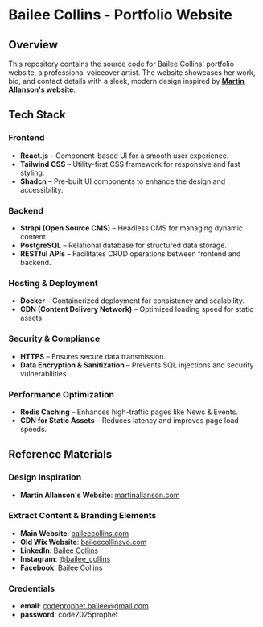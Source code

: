 # Bailee Collins - Portfolio Website

## Overview
This repository contains the source code for Bailee Collins' portfolio website, a professional voiceover artist. The website showcases her work, bio, and contact details with a sleek, modern design inspired by **[Martin Allanson's website](https://martinallanson.com/)**.

## Tech Stack

### Frontend
- **React.js** – Component-based UI for a smooth user experience.
- **Tailwind CSS** – Utility-first CSS framework for responsive and fast styling.
- **Shadcn** – Pre-built UI components to enhance the design and accessibility.

### Backend
- **Strapi (Open Source CMS)** – Headless CMS for managing dynamic content.
- **PostgreSQL** – Relational database for structured data storage.
- **RESTful APIs** – Facilitates CRUD operations between frontend and backend.

### Hosting & Deployment
- **Docker** – Containerized deployment for consistency and scalability.
- **CDN (Content Delivery Network)** – Optimized loading speed for static assets.

### Security & Compliance
- **HTTPS** – Ensures secure data transmission.
- **Data Encryption & Sanitization** – Prevents SQL injections and security vulnerabilities.

### Performance Optimization
- **Redis Caching** – Enhances high-traffic pages like News & Events.
- **CDN for Static Assets** – Reduces latency and improves page load speeds.

## Reference Materials

### Design Inspiration
- **Martin Allanson's Website**: [martinallanson.com](https://martinallanson.com/)

### Extract Content & Branding Elements
- **Main Website**: [baileecollins.com](https://www.baileecollins.com/)
- **Old Wix Website**: [baileecollinsvo.com](https://www.baileecollinsvo.com/)
- **LinkedIn**: [Bailee Collins](https://www.linkedin.com/in/bailee-collins/)
- **Instagram**: [@bailee_collins](https://www.instagram.com/bailee_collins/)
- **Facebook**: [Bailee Collins](https://www.facebook.com/bailee.collins/)



### Credentials
- **email**: codeprophet.bailee@gmail.com
- **password**: code2025prophet